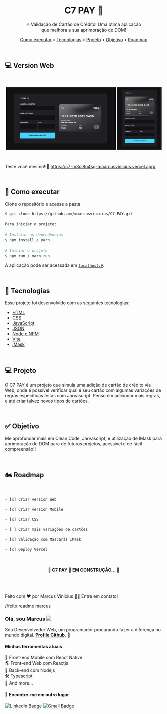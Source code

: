 <h1 align="center">C7 PAY 🏦</h1>

<p align="center">🔥 Validação de Cartão de Crédito! Uma ótima aplicação</br>que melhora a sua aprimoração de DOM!</p>

<p align="center">
 <a href="#-executar">Como executar</a> •
 <a href="#-tecnologias">Tecnologias</a> •
 <a href="#-projeto">Projeto</a> • 
 <a href="#-objetivo">Objetivo</a> • 
  <a href="#-roadmap">Roadmap</a>
</p>

<br />

## 💻 Version Web

<br />

<div id="layout" align="center">
  <p align="stretch">
    <img align="center" height="200" alt="NextLevelWeek" title="#NextLevelWeek" src="./assets/Web Img Ti1.png">
    <img align="center" height="200" alt="NextLevelWeek" title="#NextLevelWeek" src="./assets/Web Img Ti2.png">
  </p>
</div>

<br />

Teste você mesmo!!🔎 https://c7-m3cl8n4sg-maarcusvinicius.vercel.app/

<br />

## 🚀 Como executar

Clone o repositório e acesse a pasta.

```bash
$ git clone https://github.com/maarcusvinicius/C7-PAY.git

Para iniciar o projeto:

# Instalar as dependências
$ npm install / yarn

# Iniciar o projeto
$ npm run / yarn run
```
A aplicação pode ser acessada em [`localhost:#`](http://localhost:#).

<br />

## 🔧 Tecnologias

Esse projeto foi desenvolvido com as seguintes tecnologias:

- [HTML](https://developer.mozilla.org/pt-BR/docs/Web/HTML)
- [CSS](https://developer.mozilla.org/pt-BR/docs/Web/CSS)
- [JavaScript](https://developer.mozilla.org/pt-BR/docs/Web/JavaScript)
- [JSON](https://developer.mozilla.org/pt-BR/docs/Learn/JavaScript/Objects/JSON)
- [Node e NPM](https://nodejs.org/)
- [Vite](https://vitejs.dev/)
- [iMask](https://imask.js.org)

<br />

## 💻 Projeto

O C7 PAY é um projeto que simula uma adição de cartão de crédito via Web, onde é possível verificar qual é seu cartão com algumas variações de regras específicas feitas com Jarvascript. Penso em adicionar mais regras, e até criar talvez novos tipos de cartões.

<br />

## ✅ Objetivo

Me aprofundar mais em Clean Code, Jarvascript, e utilização de IMask para aprimoração de DOM para de futuros projetos, acessivel e de fácil compreensão!!

<br />

## 🏍️ Roadmap

<br />

    - [x] Criar version Web

    - [x] Criar version Mobile

    - [x] Criar CSS

    - [ ] Criar mais variações de cartões

    - [x] Validação com Mascarás IMask

    - [x] Deploy Vercel

<br />

<h4 align="center"> 
	🚧  C7 PAY 🏦 EM CONSTRUÇÃO...  🚧
</h4>
<br />

<br />

Feito com ❤️ por Marcus Vinicius 👋🏽 Entre em contato!
















//feito readme marcus 


### Olá, sou Marcus <img src="https://media.giphy.com/media/hvRJCLFzcasrR4ia7z/giphy.gif" width="30" >

Sou Desenvolvedor Web, um programador procurando fazer a diferença no mundo digital. [**Profile Github**](https://github.com/maarcusvinicius). 🚀

#### Minhas ferramentas atuais
📲 Front-end Mobile com React Native  
🌎 Front-end Web com Reactjs  
📡 Back-end com Nodejs  
🛠️ Typescript  
🧰 And more...  


#### 💬 Encontre-me em outro lugar

[![Linkedin Badge](https://img.shields.io/badge/-Linkedin-blue?style=flat-square&logo=Linkedin&logoColor=white&link=https://www.linkedin.com/in/marcus-vinicius-507718228/)](https://www.linkedin.com/in/marcus-vinicius-507718228/)
[![Gmail Badge](https://img.shields.io/badge/-marcus.editor77@gmail.com-c14438?style=flat-square&logo=Gmail&logoColor=white&link=mailto:marcus.editor77@gmail.com)](marcus.editor77@gmail.com)
